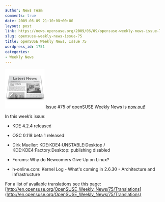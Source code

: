 ```yaml
---
author: News Team
comments: true
date: 2009-06-09 21:10:08+00:00
layout: post
link: https://news.opensuse.org/2009/06/09/opensuse-weekly-news-issue-75/
slug: opensuse-weekly-news-issue-75
title: openSUSE Weekly News, Issue 75
wordpress_id: 1751
categories:
- Weekly News
---
```


![news](/wp-content/uploads/2007/11/knewsticker.png) Issue #75 of openSUSE Weekly News is [now out](http://en.opensuse.org/OpenSUSE_Weekly_News/75)!  
  

In this week’s issue:
 

  *  KDE 4.2.4 released     

  *   OSC 0.118 beta 1 released 

  *   Dirk Mueller: KDE:KDE4:UNSTABLE:Desktop / KDE:KDE4:Factory:Desktop: publishing disabled 

  *   Forums: Why do Newcomers Give Up on Linux? 

  *   h-online.com: Kernel Log - What's coming in 2.6.30 - Architecture and infrastructure




For a list of available translations see this page:
[http://en.opensuse.org/OpenSUSE_Weekly_News/75/Translations](http://en.opensuse.org/OpenSUSE_Weekly_News/75/Translations)
